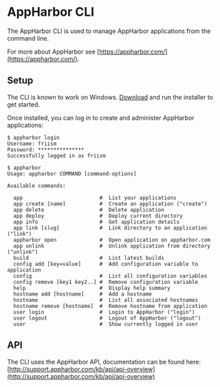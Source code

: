 # AppHarbor CLI

The AppHarbor CLI is used to manage AppHarbor applications from the command line.

For more about AppHarbor see [https://appharbor.com/](https://appharbor.com/).

## Setup

The CLI is known to work on Windows. [Download](https://github.com/appharbor/appharbor-cli/downloads) and run the installer to get started.

Once installed, you can log in to create and administer AppHarbor applications:

	$ appharbor login
	Username: friism
	Password: ***************
	Successfully logged in as friism

	$ appharbor
	Usage: appharbor COMMAND [command-options]

	Available commands:

	  app                         #  List your applications
	  app create [name]           #  Create an application ("create")
	  app delete                  #  Delete application
	  app deploy                  #  Deploy current directory
	  app info                    #  Get application details
	  app link [slug]             #  Link directory to an application ("link")
	  appharbor open              #  Open application on appharbor.com
	  app unlink                  #  Unlink application from directory ("unlink")
	  build                       #  List latest builds
	  config add [key=value]      #  Add configuration variable to application
	  config                      #  List all configuration variables
	  config remove [key1 key2..] #  Remove configuration variable
	  help                        #  Display help summary
	  hostname add [hostname]     #  Add a hostname
	  hostname                    #  List all associated hostnames
	  hostname remove [hostname]  #  Remove hostname from application
	  user login                  #  Login to AppHarbor ("login")
	  user logout                 #  Logout of AppHarbor ("logout")
	  user                        #  Show currently logged in user

## API

The CLI uses the AppHarbor API, documentation can be found here: [http://support.appharbor.com/kb/api/api-overview](http://support.appharbor.com/kb/api/api-overview)